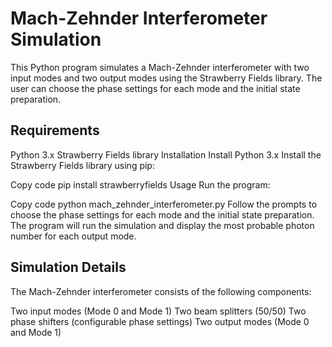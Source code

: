 # Mach-Zehnder Interferometer Simulation
This Python program simulates a Mach-Zehnder interferometer with two input modes and two output modes using the Strawberry Fields library. The user can choose the phase settings for each mode and the initial state preparation.

## Requirements
Python 3.x
Strawberry Fields library
Installation
Install Python 3.x 
Install the Strawberry Fields library using pip:

Copy code
pip install strawberryfields
Usage
Run the program:

Copy code
python mach_zehnder_interferometer.py
Follow the prompts to choose the phase settings for each mode and the initial state preparation.
The program will run the simulation and display the most probable photon number for each output mode.
## Simulation Details
The Mach-Zehnder interferometer consists of the following components:

Two input modes (Mode 0 and Mode 1)
Two beam splitters (50/50)
Two phase shifters (configurable phase settings)
Two output modes (Mode 0 and Mode 1)
